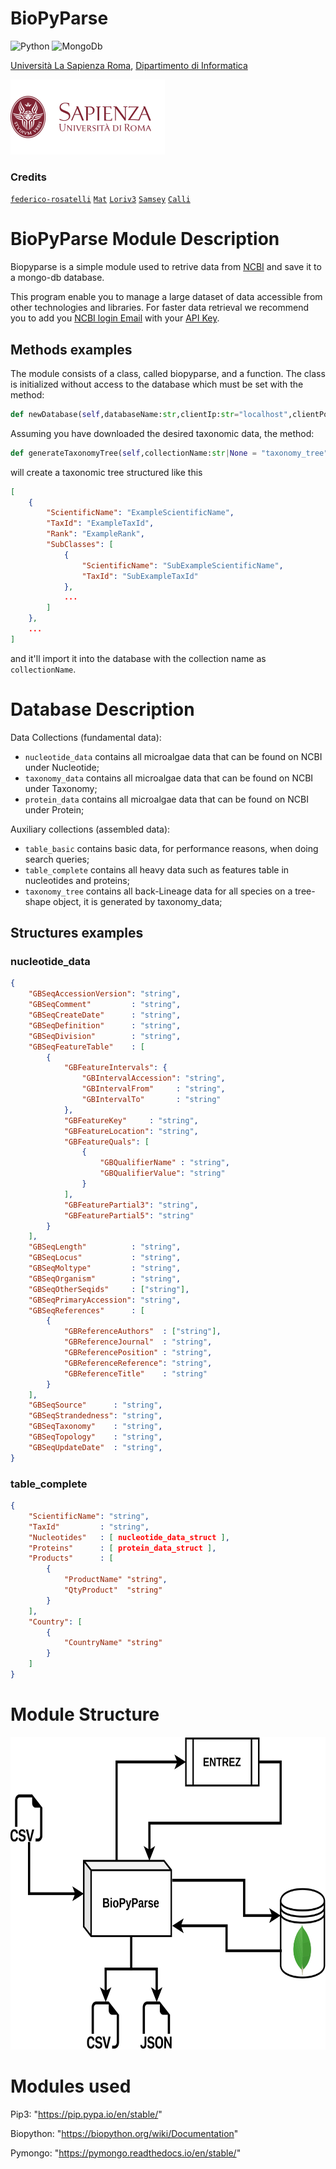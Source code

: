 # BioPyParse

![Python](https://img.shields.io/badge/python-3670A0?style=for-the-badge&logo=python&logoColor=ffdd54)
![MongoDb](https://img.shields.io/badge/MongoDB-4EA94B?style=for-the-badge&logo=mongodb&logoColor=white)


[Università La Sapienza Roma](https://www.uniroma1.it/en), [Dipartimento di Informatica](https://www.studiareinformatica.uniroma1.it/)

![Sapienza Università di Roma](/logos/sapienza-big.png)

### Credits

[`federico-rosatelli`](https://github.com/federico-rosatelli) [`Mat`](https://github.com/AxnNxs) [`Loriv3`](https://github.com/Loriv3) [`Samsey`](https://github.com/Samseys) [`Calli`](https://github.com/BboyCaligola)



# BioPyParse Module Description

Biopyparse is a simple module used to retrive data from [NCBI](https://www.ncbi.nlm.nih.gov/) and save it to a mongo-db database.

This program enable you to manage a large dataset of data accessible from other technologies and libraries. For faster data retrieval we recommend you to add you [NCBI login Email](https://account.ncbi.nlm.nih.gov/) with your [API Key](https://www.ncbi.nlm.nih.gov/account/settings/).

## Methods examples

The module consists of a class, called biopyparse, and a function. The class is initialized without access to the database which must be set with the method: 
```python
def newDatabase(self,databaseName:str,clientIp:str="localhost",clientPort:int=27017)
```

Assuming you have downloaded the desired taxonomic data, the method:
```python
def generateTaxonomyTree(self,collectionName:str|None = "taxonomy_tree",taxonomyCollection:str|None = "taxonomy_data")
```
will create a taxonomic tree structured like this
```json
[
    {
        "ScientificName": "ExampleScientificName",
        "TaxId": "ExampleTaxId",
        "Rank": "ExampleRank",
        "SubClasses": [
            {
                "ScientificName": "SubExampleScientificName",
                "TaxId": "SubExampleTaxId"
            },
            ...
        ]
    },
    ...
]
```
and it'll import it into the database with the collection name as `collectionName`.

# Database Description

Data Collections (fundamental data):

- `nucleotide_data`       contains all microalgae data that can be found on NCBI under Nucleotide;
- `taxonomy_data`         contains all microalgae data that can be found on NCBI under Taxonomy;
- `protein_data`          contains all microalgae data that can be found on NCBI under Protein;

Auxiliary collections (assembled data):
  
- `table_basic`           contains basic data, for performance reasons, when doing search queries;
- `table_complete`        contains all heavy data such as features table in nucleotides and proteins;
- `taxonomy_tree`         contains all back-Lineage data for all species on a tree-shape object, it is generated by taxonomy_data;


## Structures examples



### nucleotide_data

```json
{
	"GBSeqAccessionVersion": "string",
	"GBSeqComment"         : "string",
	"GBSeqCreateDate"      : "string",
	"GBSeqDefinition"      : "string",
	"GBSeqDivision"        : "string",
	"GBSeqFeatureTable"    : [
        {
            "GBFeatureIntervals": {
                "GBIntervalAccession": "string",
                "GBIntervalFrom"     : "string",
                "GBIntervalTo"       : "string"
            },
            "GBFeatureKey"     : "string",
            "GBFeatureLocation": "string",
            "GBFeatureQuals": [
                {
                    "GBQualifierName" : "string",
                    "GBQualifierValue": "string"
                }
            ],
            "GBFeaturePartial3": "string",
            "GBFeaturePartial5": "string"
        }
    ],
	"GBSeqLength"          : "string",
	"GBSeqLocus"           : "string",
	"GBSeqMoltype"         : "string",
	"GBSeqOrganism"        : "string",
	"GBSeqOtherSeqids"     : ["string"],
	"GBSeqPrimaryAccession": "string",
	"GBSeqReferences"      : [
        {
            "GBReferenceAuthors"  : ["string"],
            "GBReferenceJournal"  : "string",
            "GBReferencePosition" : "string",
            "GBReferenceReference": "string",
            "GBReferenceTitle"    : "string"
        }
    ],
	"GBSeqSource"      : "string",
	"GBSeqStrandedness": "string",
	"GBSeqTaxonomy"    : "string",
	"GBSeqTopology"    : "string",
	"GBSeqUpdateDate"  : "string",
}
```

### table_complete


```json
{
	"ScientificName": "string",
	"TaxId"         : "string",
	"Nucleotides"   : [ nucleotide_data_struct ],
	"Proteins"      : [ protein_data_struct ],
	"Products"      : [
        {
            "ProductName" "string",
            "QtyProduct"  "string"
        }
    ],
	"Country": [
        {
            "CountryName" "string"
        }
    ]
}
```

# Module Structure

<img src="logos/BioPyParse.png"  width="600" height="500" alt="Image Module Structure">

# Modules used

Pip3:                 "https://pip.pypa.io/en/stable/"

Biopython:            "https://biopython.org/wiki/Documentation"

Pymongo:              "https://pymongo.readthedocs.io/en/stable/"

